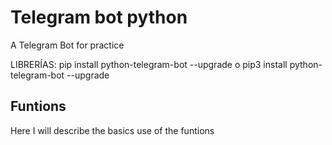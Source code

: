 # Telegram bot python
A Telegram Bot for practice 

LIBRERÍAS:
pip install python-telegram-bot --upgrade
o
pip3 install python-telegram-bot --upgrade

## Funtions
Here I will describe the basics use of the funtions
